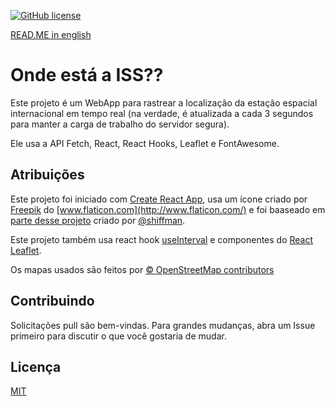 [![GitHub license](https://img.shields.io/github/license/Naereen/StrapDown.js.svg)](https://github.com/Naereen/StrapDown.js/blob/master/LICENSE)

[READ.ME in english](https://github.com/bdsqqq/react-wherestheiss/blob/master/README.md)
# Onde está a ISS??

Este projeto é um WebApp para rastrear a localização da estação espacial internacional em tempo real (na verdade, é atualizada a cada 3 segundos para manter a carga de trabalho do servidor segura).

Ele usa a API Fetch, React, React Hooks, Leaflet e FontAwesome.

## Atribuições

Este projeto foi iniciado com [Create React App](https://github.com/facebook/create-react-app), usa um ícone criado por [Freepik](https://www.flaticon.com/authors/freepik) do [www.flaticon.com](http://www.flaticon.com/) e foi baaseado em [parte desse projeto](https://github.com/CodingTrain/Intro-to-Data-APIs-JS) criado por [@shiffman](https://github.com/shiffman/).

Este projeto também usa react hook [useInterval](https://github.com/donavon/use-interval) e componentes do [React Leaflet](https://github.com/PaulLeCam/react-leaflet).

Os mapas usados são feitos por [© OpenStreetMap contributors](https://www.openstreetmap.org/copyright)



## Contribuindo
Solicitações pull são bem-vindas. Para grandes mudanças, abra um Issue primeiro para discutir o que você gostaria de mudar.

## Licença
[MIT](https://choosealicense.com/licenses/mit/)

